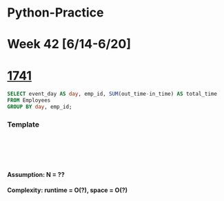 # Python-Practice

# Week 42 [6/14-6/20]

# [1741](https://leetcode.com/problems/find-total-time-spent-by-each-employee/)
```sql
SELECT event_day AS day, emp_id, SUM(out_time-in_time) AS total_time
FROM Employees
GROUP BY day, emp_id;
```

### Template
# []()
```sql
```

# []()
```python
```
#### Assumption: N = ??
#### Complexity: runtime = O(?), space = O(?)

